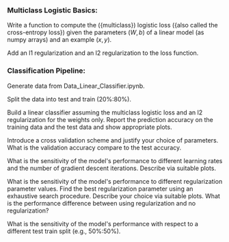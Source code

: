 ### Multiclass Logistic Basics:

Write a function to compute the ({multiclass}) logistic loss ({also called the cross-entropy loss}) given the parameters $(W,b)$ of a linear model (as numpy arrays) and an example $(x,y)$.

Add an l1 regularization and an l2 regularization to the loss function.

### Classification Pipeline: 

Generate data from Data_Linear_Classifier.ipynb.

Split the data into test and train (20\%:80\%).

Build a linear classifier assuming the multiclass logistic loss and an l2 regularization for the weights only. Report the prediction accuracy on the training data and the test data and show appropriate plots.

Introduce a cross validation scheme and justify your choice of parameters. What is the validation accuracy compare to the test accuracy.

What is the sensitivity of the model's performance to different learning rates and the number of gradient descent iterations. Describe via suitable plots.

What is the sensitivity of the model's performance to different regularization parameter values. Find the best regularization parameter using an exhaustive search procedure. Describe your choice via suitable plots. What is the performance difference between using regularization and no regularization?

What is the sensitivity of the model's performance with respect to a different test train split (e.g., 50\%:50\%).
